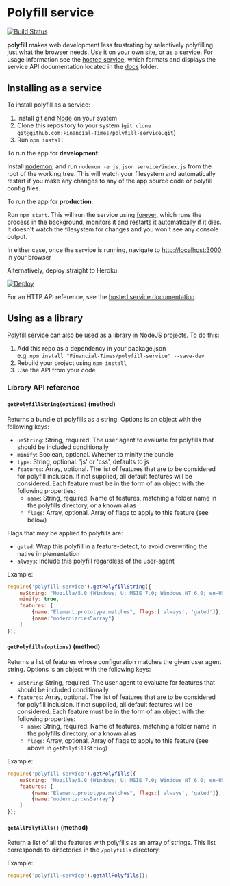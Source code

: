 # Polyfill service

[![Build
Status](https://travis-ci.org/Financial-Times/polyfill-service.svg?branch=master)](https://travis-ci.org/Financial-Times/polyfill-service)

**polyfill** makes web development less frustrating by selectively polyfilling just what the browser needs. Use it on your own site, or as a service.  For usage information see the [hosted service](http://polyfill.webservices.ft.com), which formats and displays the service API documentation located in the [docs](docs/) folder.

## Installing as a service

To install polyfill as a service:

1. Install [git](http://git-scm.com/downloads) and [Node](http://nodejs.org) on your system
2. Clone this repository to your system (`git clone git@github.com:Financial-Times/polyfill-service.git`)
3. Run `npm install`

To run the app for **development**:

Install [nodemon](http://nodemon.io/), and run `nodemon -e js,json service/index.js` from the root of the working tree.  This will watch your filesystem and automatically restart if you make any changes to any of the app source code or polyfill config files.

To run the app for **production**:

Run `npm start`.  This will run the service using [forever](https://github.com/nodejitsu/forever), which runs the process in the background, monitors it and restarts it automatically if it dies.  It doesn't watch the filesystem for changes and you won't see any console output.

In either case, once the service is running, navigate to [http://localhost:3000](http://localhost:3000) in your browser

Alternatively, deploy straight to Heroku:

[![Deploy](https://www.herokucdn.com/deploy/button.png)](https://heroku.com/deploy?template=https://github.com/Financial-Times/polyfill-service)

For an HTTP API reference, see the [hosted service documentation](http://polyfill.webservices.ft.com).

## Using as a library

Polyfill service can also be used as a library in NodeJS projects.  To do this:

1. Add this repo as a dependency in your package.json  
   e.g. `npm install "Financial-Times/polyfill-service" --save-dev`
2. Rebuild your project using `npm install`
3. Use the API from your code

### Library API reference

#### `getPolyfillString(options)` (method)

Returns a bundle of polyfills as a string.  Options is an object with the following keys:

* `uaString`: String, required. The user agent to evaluate for polyfills that should be included conditionally
* `minify`: Boolean, optional. Whether to minify the bundle
* `type`: String, optional. 'js' or 'css', defaults to js
* `features`: Array, optional.  The list of features that are to be considered for polyfill inclusion.  If not supplied, all default features will be considered.  Each feature must be in the form of an object with the following properties:
	* `name`: String, required. Name of features, matching a folder name in the polyfills directory, or a known alias
	* `flags`: Array, optional. Array of flags to apply to this feature (see below)

Flags that may be applied to polyfills are:

* `gated`: Wrap this polyfill in a feature-detect, to avoid overwriting the native implementation
* `always`: Include this polyfill regardless of the user-agent

Example:

```javascript
require('polyfill-service').getPolyfillString({
	uaString: "Mozilla/5.0 (Windows; U; MSIE 7.0; Windows NT 6.0; en-US)",
	minify: true,
	features: [
		{name:"Element.prototype.matches", flags:['always', 'gated']},
		{name:"modernizr:es5array"}
	]
});
```

#### `getPolyfills(options)` (method)

Returns a list of features whose configuration matches the given user agent string.
Options is an object with the following keys:

* `uaString`: String, required. The user agent to evaluate for features that should be included conditionally
* `features`: Array, optional.  The list of features that are to be considered for polyfill inclusion.  If not supplied, all default features will be considered.  Each feature must be in the form of an object with the following properties:
	* `name`: String, required. Name of features, matching a folder name in the polyfills directory, or a known alias
	* `flags`: Array, optional. Array of flags to apply to this feature (see above in `getPolyfillString`)

Example:

```javascript
require('polyfill-service').getPolyfills({
	uaString: "Mozilla/5.0 (Windows; U; MSIE 7.0; Windows NT 6.0; en-US)",
	features: [
		{name:"Element.prototype.matches", flags:['always', 'gated']},
		{name:"modernizr:es5array"}
	]
});
```

#### `getAllPolyfills()` (method)

Return a list of all the features with polyfills as an array of strings. This
list corresponds to directories in the `/polyfills` directory.

Example:

```javascript
require('polyfill-service').getAllPolyfills();
```
